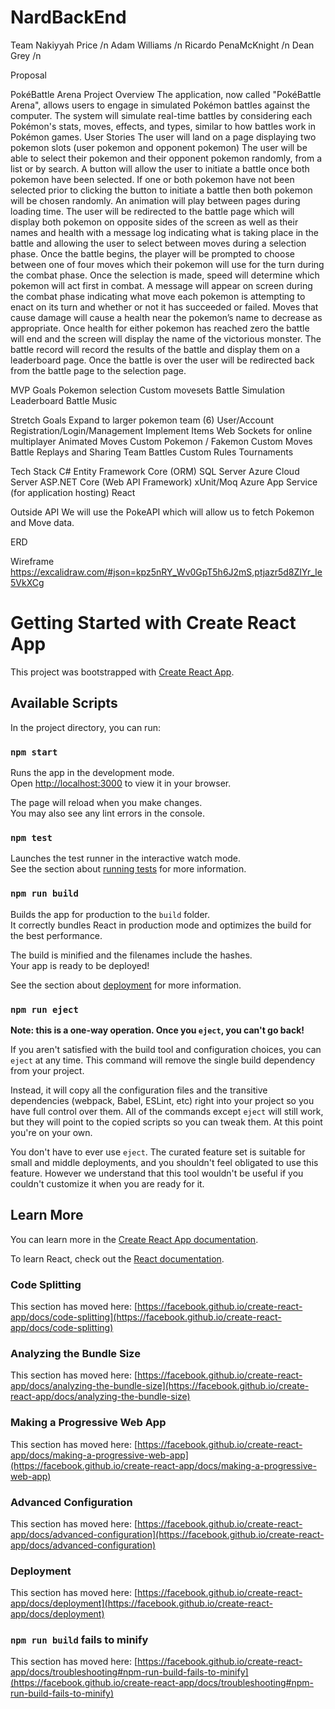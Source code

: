# NardBackEnd

Team
Nakiyyah Price /n
Adam Williams /n
Ricardo PenaMcKnight /n
Dean Grey /n

Proposal

PokéBattle Arena
Project Overview
The application, now called "PokéBattle Arena", allows users to engage in simulated Pokémon battles against the computer. The system will simulate real-time battles by considering each Pokémon's stats, moves, effects, and types, similar to how battles work in Pokémon games.
User Stories
The user will land on a page displaying two pokemon slots (user pokemon and opponent pokemon)
The user will be able to select their pokemon and their opponent pokemon randomly, from a list or by search.
A button will allow the user to initiate a battle once both pokemon have been selected.
If one or both pokemon have not been selected prior to clicking the button to initiate a battle then both pokemon will be chosen randomly.
An animation will play between pages during loading time.
The user will be redirected to the battle page which will display both pokemon on opposite sides of the screen as well as their names and health with a message log indicating what is taking place in the battle and allowing the user to select between moves during a selection phase.
Once the battle begins, the player will be prompted to choose between one of four moves which their pokemon will use for the turn during the combat phase.
Once the selection is made, speed will determine which pokemon will act first in combat.
A message will appear on screen during the combat phase indicating what move each pokemon is attempting to enact on its turn and whether or not it has succeeded or failed.
Moves that cause damage will cause a health near the pokemon’s name to decrease as appropriate.
Once health for either pokemon has reached zero the battle will end and the screen will display the name of the victorious monster.
The battle record will record the results of the battle and display them on a leaderboard page.
Once the battle is over the user will be redirected back from the battle page to the selection page.

MVP Goals
Pokemon selection
Custom movesets
Battle Simulation
Leaderboard
Battle Music

Stretch Goals
Expand to larger pokemon team (6)
User/Account Registration/Login/Management
Implement Items
Web Sockets for online multiplayer
Animated Moves
Custom Pokemon / Fakemon
Custom Moves
Battle Replays and Sharing
Team Battles
Custom Rules
Tournaments

Tech Stack
C#
Entity Framework Core (ORM)
SQL Server
Azure Cloud Server
ASP.NET Core (Web API Framework)
xUnit/Moq
Azure App Service (for application hosting)
React

Outside API
We will use the PokeAPI which will allow us to fetch Pokemon and Move data.

ERD

Wireframe
https://excalidraw.com/#json=kpz5nRY_Wv0GpT5h6J2mS,ptjazr5d8ZIYr_Ie5VkXCg

# Getting Started with Create React App

This project was bootstrapped with [Create React App](https://github.com/facebook/create-react-app).

## Available Scripts

In the project directory, you can run:

### `npm start`

Runs the app in the development mode.\
Open [http://localhost:3000](http://localhost:3000) to view it in your browser.

The page will reload when you make changes.\
You may also see any lint errors in the console.

### `npm test`

Launches the test runner in the interactive watch mode.\
See the section about [running tests](https://facebook.github.io/create-react-app/docs/running-tests) for more information.

### `npm run build`

Builds the app for production to the `build` folder.\
It correctly bundles React in production mode and optimizes the build for the best performance.

The build is minified and the filenames include the hashes.\
Your app is ready to be deployed!

See the section about [deployment](https://facebook.github.io/create-react-app/docs/deployment) for more information.

### `npm run eject`

**Note: this is a one-way operation. Once you `eject`, you can't go back!**

If you aren't satisfied with the build tool and configuration choices, you can `eject` at any time. This command will remove the single build dependency from your project.

Instead, it will copy all the configuration files and the transitive dependencies (webpack, Babel, ESLint, etc) right into your project so you have full control over them. All of the commands except `eject` will still work, but they will point to the copied scripts so you can tweak them. At this point you're on your own.

You don't have to ever use `eject`. The curated feature set is suitable for small and middle deployments, and you shouldn't feel obligated to use this feature. However we understand that this tool wouldn't be useful if you couldn't customize it when you are ready for it.

## Learn More

You can learn more in the [Create React App documentation](https://facebook.github.io/create-react-app/docs/getting-started).

To learn React, check out the [React documentation](https://reactjs.org/).

### Code Splitting

This section has moved here: [https://facebook.github.io/create-react-app/docs/code-splitting](https://facebook.github.io/create-react-app/docs/code-splitting)

### Analyzing the Bundle Size

This section has moved here: [https://facebook.github.io/create-react-app/docs/analyzing-the-bundle-size](https://facebook.github.io/create-react-app/docs/analyzing-the-bundle-size)

### Making a Progressive Web App

This section has moved here: [https://facebook.github.io/create-react-app/docs/making-a-progressive-web-app](https://facebook.github.io/create-react-app/docs/making-a-progressive-web-app)

### Advanced Configuration

This section has moved here: [https://facebook.github.io/create-react-app/docs/advanced-configuration](https://facebook.github.io/create-react-app/docs/advanced-configuration)

### Deployment

This section has moved here: [https://facebook.github.io/create-react-app/docs/deployment](https://facebook.github.io/create-react-app/docs/deployment)

### `npm run build` fails to minify

This section has moved here: [https://facebook.github.io/create-react-app/docs/troubleshooting#npm-run-build-fails-to-minify](https://facebook.github.io/create-react-app/docs/troubleshooting#npm-run-build-fails-to-minify)
